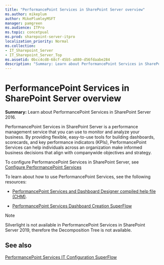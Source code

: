 ```yaml
---
title: "PerformancePoint Services in SharePoint Server overview"
ms.author: mikeplum
author: MikePlumleyMSFT
manager: pamgreen
ms.audience: ITPro
ms.topic: concetpual
ms.prod: sharepoint-server-itpro
localization_priority: Normal
ms.collection:
- IT_Sharepoint_Server
- IT_Sharepoint_Server_Top
ms.assetid: 0bcc4cd8-68cf-45b5-a880-d56fdaabe284
description: "Summary: Learn about PerformancePoint Services in SharePoint Server 2016."
---
```


# PerformancePoint Services in SharePoint Server overview

 **Summary:** Learn about PerformancePoint Services in SharePoint Server 2016. 
  
PerformancePoint Services in SharePoint Server is a performance management service that you can use to monitor and analyze your business. By providing flexible, easy-to-use tools for building dashboards, scorecards, and key performance indicators (KPIs), PerformancePoint Services can help individuals across an organization make informed business decisions that align with companywide objectives and strategy. 
  
To configure PerformancePoint Services in SharePoint Server, see [Configure PerformancePoint Services](https://technet.microsoft.com/library/ae626fda-efc1-4b99-9909-829346b04b6f)
  
To learn about how to use PerformancePoint Services, see the following resources:
  
- [PerformancePoint Services and Dashboard Designer compiled help file (CHM)](https://www.microsoft.com/download/details.aspx?id=55772).
    
- [PerformancePoint Services Dashboard Creation SuperFlow](http://go.microsoft.com/fwlink/p/?LinkId=226357)

> [!NOTE]
> Silverlight is not available in PerformancePoint Services in SharePoint Server 2019, therefore the Decomposition Tree is not available.
    
## See also

[PerformancePoint Services IT Configuration SuperFlow](http://go.microsoft.com/fwlink/p/?LinkId=226358)

